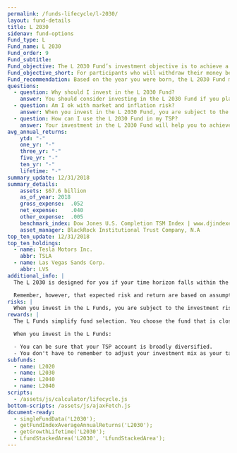 ```yaml
---
permalink: /funds-lifecycle/l-2030/
layout: fund-details
title: L 2030
sidenav: fund-options
Fund_type: L
Fund_name: L 2030
Fund_order: 9
Fund_subtitle:
Fund_objective: The L 2030 Fund’s investment objective is to achieve a moderate to high level of growth with a low emphasis on preservation of assets. The Fund's allocation in the G, F, C, S, and I Funds is adjusted quarterly. The L 2030 will roll into the L Income Fund automatically in July 2030 when its allocation becomes the same as the allocation of the L Income Fund.
Fund_objective_short: For participants who will withdraw their money beginning 2025 through 2034.
Fund_recommendation: Based on the year you were born, the L 2030 Fund may be a good choice for you because you may have time to ride out any fluctuations in the market.
questions:
  - question: Why should I invest in the L 2030 Fund?
    answer: You should consider investing in the L 2030 Fund if you plan to withdraw money from your TSP account beginning 2025 through 2034.
  - question: Am I ok with market and inflation risk?
    answer: When you invest in the L 2030 Fund, you are subject to the investment risks associated with the G, F, C, S, and I funds. This means that the L 2030 Fund can have periods of gain and loss, just as the individual TSP funds do.
  - question: How can I use the L 2030 Fund in my TSP?
    answer: Your investment in the L 2030 Fund will help you to achieve the best expected return for the amount of expected risk that is appropriate for your time horizon. The L 2030 Fund makes the investing process easy for you because you do not have to figure out how to diversify your account or how and when to rebalance - it’s done for you.
avg_annual_returns:
    ytd: "-"
    one_yr: "-"
    three_yr: "-"
    five_yr: "-"
    ten_yr: "-"
    lifetime: "-"
summary_update: 12/31/2018
summary_details:
    assets: $67.6 billion
    as_of_year: 2018
    gross_expense:  .052
    net_expense:    .040
    other_expense:  .005
    benchmark_index: Dow Jones U.S. Completion TSM Index | www.djindexes.com
    asset_manager: BlackRock Institutional Trust Company, N.A
top_ten_update: 12/31/2018
top_ten_holdings:
  - name: Tesla Motors Inc.
    abbr: TSLA
  - name: Las Vegas Sands Corp.
    abbr: LVS
additional_info: |
  The L 2030 is designed for you if your time horizon falls within the 2025 through 2034 range. The asset allocation of this fund is adjusted quarterly, moving to a more conservative mix, gradually approaching that of the L Income Fund. Between quarterly adjustments, the asset allocation of the L 2030 is maintained through daily rebalancing to the fund’s target allocation.

  Remember, however, that expected risk and return are based on assumptions about future economic conditions and investment performance. There is no guaranteed rate of return for any period, either short-term or long-term. For the fund’s historical returns, visit [Share Price History](/fund-performance/share-price-history/). Past performance does not guarantee future results.
risks: |
  When you invest in the L Funds, you are subject to the investment risks associated with the G, F, C, S, and I funds. Your account is not guaranteed against loss. The L Funds can have periods of gain and loss, just as the individual TSP funds do.
rewards: |
  The L Funds simplify fund selection. You choose the fund that is closest to your target date (or, if your target date falls between the target dates that are offered, you can split your account between the two target date funds closest to your time horizon).

  When you invest in the L Funds:

  - You can be sure that your TSP account is broadly diversified.
  - You don't have to remember to adjust your investment mix as your target date approaches - it's done for you.
subfunds:
  - name: L2020
  - name: L2030
  - name: L2040
  - name: L2040
scripts:
  - /assets/js/calculator/lifecycle.js
bottom-scripts: /assets/js/ajaxFetch.js
document-ready:
  - singleFundData('L2030');
  - getFundIndexAverageAnnualReturns('L2030');
  - getGrowthLifetime('L2030');
  - LfundStackedArea('L2030', 'LfundStackedArea');
---
```

